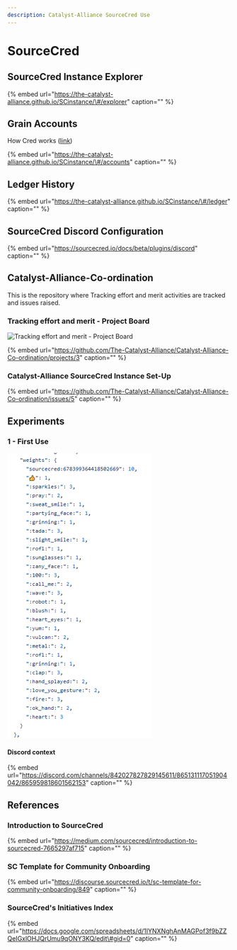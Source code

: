 ```yaml
---
description: Catalyst-Alliance SourceCred Use
---
```


# SourceCred

## SourceCred Instance Explorer

{% embed url="https://the-catalyst-alliance.github.io/SCinstance/\#/explorer" caption="" %}

## Grain Accounts

How Cred works \([link](https://sourcecred.io/docs/beta/cred)\)

{% embed url="https://the-catalyst-alliance.github.io/SCinstance/\#/accounts" caption="" %}

## Ledger History

{% embed url="https://the-catalyst-alliance.github.io/SCinstance/\#/ledger" caption="" %}

## SourceCred Discord Configuration

{% embed url="https://sourcecred.io/docs/beta/plugins/discord" caption="" %}

## Catalyst-Alliance-Co-ordination

This is the repository where Tracking effort and merit activities are tracked and issues raised.

### Tracking effort and merit - Project Board

![Tracking effort and merit - Project Board](https://github.com/Quality-Assurance-DAO/Ekphrasis/tree/cc66d16289eb16e915425dddc8a8313993f87580/.gitbook/assets/2021-07-17-4-.png)

{% embed url="https://github.com/The-Catalyst-Alliance/Catalyst-Alliance-Co-ordination/projects/3" caption="" %}

### Catalyst-Alliance SourceCred Instance Set-Up

{% embed url="https://github.com/The-Catalyst-Alliance/Catalyst-Alliance-Co-ordination/issues/5" caption="" %}

## Experiments

### 1 - First Use

![Emoji weighting.](../.gitbook/assets/2021-07-29-20-.png)

#### Discord context

{% embed url="https://discord.com/channels/842027827829145611/865131117051904042/865959818601562153" caption="" %}

## References

### Introduction to SourceCred

{% embed url="https://medium.com/sourcecred/introduction-to-sourcecred-7665297af715" caption="" %}

### SC Template for Community Onboarding

{% embed url="https://discourse.sourcecred.io/t/sc-template-for-community-onboarding/849" caption="" %}

### SourceCred's Initiatives Index

{% embed url="https://docs.google.com/spreadsheets/d/1IYNXNghAnMAGPof3f9bZZQeIGxlOHJQrUmu9qONY3KQ/edit\#gid=0" caption="" %}

